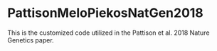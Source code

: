 # PattisonMeloPiekosNatGen2018
This is the customized code utilized in the Pattison et al. 2018 Nature Genetics paper.
